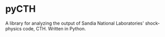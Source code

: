 # pyCTH

A library for analyzing the output of Sandia National Laboratories' shock-physics code, CTH. Written in Python.
